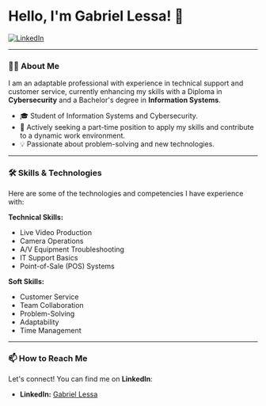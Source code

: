 # Hello, I'm Gabriel Lessa! 👋

<p align="left">
  <a href="https://www.linkedin.com/in/gabriel-lessa-b4a653216/" target="_blank">
    <img src="https://img.shields.io/badge/LinkedIn-0077B5?style=for-the-badge&logo=linkedin&logoColor=white" alt="LinkedIn"/>
  </a>
</p>

---

### 👨‍💻 About Me

I am an adaptable professional with experience in technical support and customer service, currently enhancing my skills with a Diploma in **Cybersecurity** and a Bachelor's degree in **Information Systems**.

- 🎓 Student of Information Systems and Cybersecurity.
- 🌱 Actively seeking a part-time position to apply my skills and contribute to a dynamic work environment.
- 💡 Passionate about problem-solving and new technologies.

---

### 🛠️ Skills & Technologies

Here are some of the technologies and competencies I have experience with:

**Technical Skills:**
* Live Video Production
* Camera Operations
* A/V Equipment Troubleshooting
* IT Support Basics
* Point-of-Sale (POS) Systems

**Soft Skills:**
* Customer Service
* Team Collaboration
* Problem-Solving
* Adaptability
* Time Management

---

### 📫 How to Reach Me

Let's connect! You can find me on **LinkedIn**:

- **LinkedIn:** [Gabriel Lessa](https://www.linkedin.com/in/gabriel-lessa-b4a653216/)

